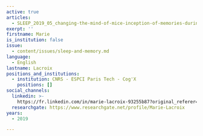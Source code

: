 ```yaml
---
active: true
articles:
  - SLEEP_2019_05_changing-the-mind-of-mice-inception-of-memories-during-sleep
exerpt: ''
firstname: Marie
is_institution: false
issue:
  - content/issues/sleep-and-memory.md
language:
  - English
lastname: Lacroix
positions_and_institutions:
  - institution: CNRS - ESPCI Paris Tech - Cog'X
    positions: []
social_channels:
  linkedin: >-
    https://fr.linkedin.com/in/marie-lacroix-93255b87?original_referer=https%3A%2F%2Fwww.google.com%2F
  researchgate: https://www.researchgate.net/profile/Marie-Lacroix
years:
  - 2019

---
```

